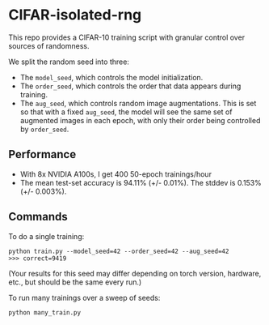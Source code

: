 # CIFAR-isolated-rng

This repo provides a CIFAR-10 training script with granular control over sources of randomness.

We split the random seed into three:
* The `model_seed`, which controls the model initialization.
* The `order_seed`, which controls the order that data appears during training.
* The `aug_seed`, which controls random image augmentations. This is set so that with a fixed `aug_seed`, the model will see the same set of augmented images in each epoch, with only their order being controlled by `order_seed`.

## Performance
* With 8x NVIDIA A100s, I get 400 50-epoch trainings/hour
* The mean test-set accuracy is 94.11% (+/- 0.01%). The stddev is 0.153% (+/- 0.003%).

## Commands
To do a single training:
```
python train.py --model_seed=42 --order_seed=42 --aug_seed=42
>>> correct=9419
```
(Your results for this seed may differ depending on torch version, hardware, etc., but should be the same every run.)

To run many trainings over a sweep of seeds:
```
python many_train.py
```

